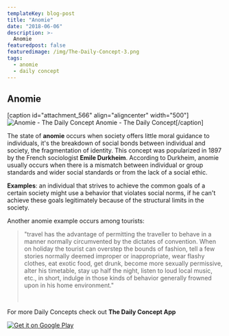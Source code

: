 ```yaml
---
templateKey: blog-post
title: "Anomie"
date: "2018-06-06"
description: >-
  Anomie
featuredpost: false
featuredimage: /img/The-Daily-Concept-3.png
tags:
  - anomie
  - daily concept
---
```


## Anomie

\[caption id="attachment\_566" align="aligncenter" width="500"\]![Anomie - The Daily Concept](https://stefantesoi.com/wp-content/uploads/2018/06/The-Daily-Concept-3.png) Anomie - The Daily Concept\[/caption\]

The state of **anomie** occurs when society offers little moral guidance to individuals, it's the breakdown of social bonds between individual and society, the fragmentation of identity. This concept was popularized in 1897 by the French sociologist **Emile Durkheim**. According to Durkheim, anomie usually occurs when there is a mismatch between individual or group standards and wider social standards or from the lack of a social ethic.

**Examples**: an individual that strives to achieve the common goals of a certain society might use a behavior that violates social norms, if he can't achieve these goals legitimately because of the structural limits in the society.

Another anomie example occurs among tourists:

> "travel has the advantage of permitting the traveller to behave in a manner normally circumvented by the dictates of convention. When on holiday the tourist can overstep the bounds of fashion, tell a few stories normally deemed improper or inappropriate, wear flashy clothes, eat exotic food, get drunk, become more sexually permissive, alter his timetable, stay up half the night, listen to loud local music, etc., in short, indulge in those kinds of behavior generally frowned upon in his home environment."
> 
>  

For more Daily Concepts check out **The Daily Concept App**

[![Get it on Google Play](https://play.google.com/intl/en_us/badges/images/generic/en_badge_web_generic.png)](https://play.google.com/store/apps/details?id=com.conceptaday&pcampaignid=MKT-Other-global-all-co-prtnr-py-PartBadge-Mar2515-1)
